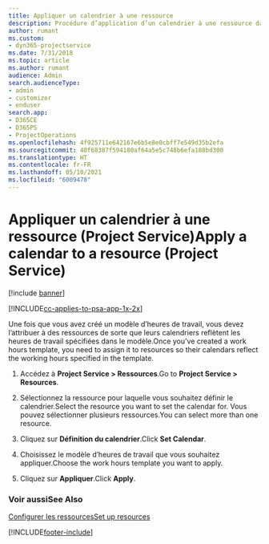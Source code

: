 ```yaml
---
title: Appliquer un calendrier à une ressource
description: Procédure d’application d’un calendrier à une ressource dans Project Service
author: rumant
ms.custom:
- dyn365-projectservice
ms.date: 7/31/2018
ms.topic: article
ms.author: rumant
audience: Admin
search.audienceType:
- admin
- customizer
- enduser
search.app:
- D365CE
- D365PS
- ProjectOperations
ms.openlocfilehash: 4f925711e642167e6b5e8e0cbff7e549d35b2efa
ms.sourcegitcommit: 40f68387f594180af64a5e5c748b6efa188bd300
ms.translationtype: HT
ms.contentlocale: fr-FR
ms.lasthandoff: 05/10/2021
ms.locfileid: "6009478"
---
```

# <a name="apply-a-calendar-to-a-resource-project-service"></a><span data-ttu-id="c1bbe-103">Appliquer un calendrier à une ressource (Project Service)</span><span class="sxs-lookup"><span data-stu-id="c1bbe-103">Apply a calendar to a resource (Project Service)</span></span>

[!include [banner](../includes/psa-now-project-operations.md)]

[!INCLUDE[cc-applies-to-psa-app-1x-2x](../includes/cc-applies-to-psa-app-1x-2x.md)]

<span data-ttu-id="c1bbe-104">Une fois que vous avez créé un modèle d’heures de travail, vous devez l’attribuer à des ressources de sorte que leurs calendriers reflètent les heures de travail spécifiées dans le modèle.</span><span class="sxs-lookup"><span data-stu-id="c1bbe-104">Once you’ve created a work hours template, you need to assign it to resources so their calendars reflect the working hours specified in the template.</span></span>  
  
1.  <span data-ttu-id="c1bbe-105">Accédez à **Project Service > Ressources**.</span><span class="sxs-lookup"><span data-stu-id="c1bbe-105">Go to **Project Service > Resources**.</span></span>  
  
2.  <span data-ttu-id="c1bbe-106">Sélectionnez la ressource pour laquelle vous souhaitez définir le calendrier.</span><span class="sxs-lookup"><span data-stu-id="c1bbe-106">Select the resource you want to set the calendar for.</span></span> <span data-ttu-id="c1bbe-107">Vous pouvez sélectionner plusieurs ressources.</span><span class="sxs-lookup"><span data-stu-id="c1bbe-107">You can select more than one resource.</span></span>  
  
3.  <span data-ttu-id="c1bbe-108">Cliquez sur **Définition du calendrier**.</span><span class="sxs-lookup"><span data-stu-id="c1bbe-108">Click **Set Calendar**.</span></span>  
  
4.  <span data-ttu-id="c1bbe-109">Choisissez le modèle d’heures de travail que vous souhaitez appliquer.</span><span class="sxs-lookup"><span data-stu-id="c1bbe-109">Choose the work hours template you want to apply.</span></span>  
  
5.  <span data-ttu-id="c1bbe-110">Cliquez sur **Appliquer**.</span><span class="sxs-lookup"><span data-stu-id="c1bbe-110">Click **Apply**.</span></span>  
  
### <a name="see-also"></a><span data-ttu-id="c1bbe-111">Voir aussi</span><span class="sxs-lookup"><span data-stu-id="c1bbe-111">See Also</span></span>  
 [<span data-ttu-id="c1bbe-112">Configurer les ressources</span><span class="sxs-lookup"><span data-stu-id="c1bbe-112">Set up resources</span></span>](../psa/set-up-resources.md)


[!INCLUDE[footer-include](../includes/footer-banner.md)]